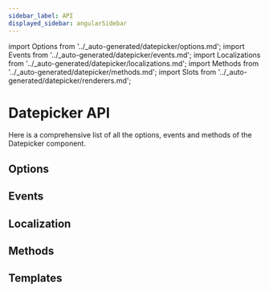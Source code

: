 ```yaml
---
sidebar_label: API
displayed_sidebar: angularSidebar
---
```


import Options from '../\_auto-generated/datepicker/options.md';
import Events from '../\_auto-generated/datepicker/events.md';
import Localizations from '../\_auto-generated/datepicker/localizations.md';
import Methods from '../\_auto-generated/datepicker/methods.md';
import Slots from '../_auto-generated/datepicker/renderers.md';

# Datepicker API

Here is a comprehensive list of all the options, events and methods of the Datepicker component.

<div className="option-list">

## Options

<Options />

## Events

<Events />

## Localization

<Localizations />

## Methods

<Methods />

## Templates

<Slots />

</div>
